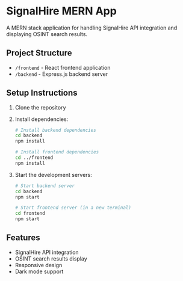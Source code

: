 # SignalHire MERN App

A MERN stack application for handling SignalHire API integration and displaying OSINT search results.

## Project Structure

- `/frontend` - React frontend application
- `/backend` - Express.js backend server

## Setup Instructions

1. Clone the repository
2. Install dependencies:

   ```bash
   # Install backend dependencies
   cd backend
   npm install

   # Install frontend dependencies
   cd ../frontend
   npm install
   ```

3. Start the development servers:

   ```bash
   # Start backend server
   cd backend
   npm start

   # Start frontend server (in a new terminal)
   cd frontend
   npm start
   ```

## Features

- SignalHire API integration
- OSINT search results display
- Responsive design
- Dark mode support
